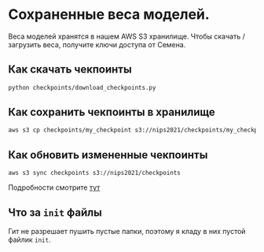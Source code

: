 # Сохраненные веса моделей.
Веса моделей хранятся в нашем AWS S3 хранилище. Чтобы скачать / загрузить веса, получите ключи доступа от Семена.

## Как скачать чекпоинты
```bash
python checkpoints/download_checkpoints.py
```

## Как сохранить чекпоинты в хранилище
```bash
aws s3 cp checkpoints/my_checkpoint s3://nips2021/checkpoints/my_checkpoint
```

## Как обновить измененные чекпоинты
```
aws s3 sync checkpoints s3://nips2021/checkpoints
```

Подробности смотрите [тут](https://www.notion.so/f4f99add031b4c4ab06bd443a732c811)


## Что за `init` файлы
Гит не разрешает пушить пустые папки, поэтому я кладу в них пустой файлик `init`.